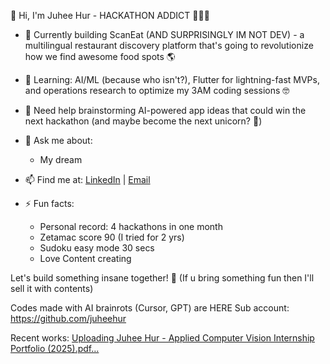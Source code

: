 👋 Hi, I'm Juhee Hur - HACKATHON ADDICT 🏃‍♀️💨
- 🔭 Currently building ScanEat (AND SURPRISINGLY IM NOT DEV) - a multilingual restaurant discovery platform that's going to revolutionize how we find awesome food spots 🌎
- 🌱 Learning: AI/ML (because who isn't?), Flutter for lightning-fast MVPs, and operations research to optimize my 3AM coding sessions 🤓
- 🤔 Need help brainstorming AI-powered app ideas that could win the next hackathon (and maybe become the next unicorn? 🦄)
- 💬 Ask me about:
  - My dream

- 📫 Find me at: [LinkedIn](https://www.linkedin.com/in/juhee-hur-637691170/) | [Email](mailto:emily.hur.juhee@gmail.com)

- ⚡ Fun facts:
  - Personal record: 4 hackathons in one month
  - Zetamac score 90 (I tried for 2 yrs)
  - Sudoku easy mode 30 secs
  - Love Content creating 

Let's build something insane together! 🚀 (If u bring something fun then I'll sell it with contents)

Codes made with AI brainrots (Cursor, GPT) are HERE
Sub account: https://github.com/juheehur

Recent works:
[Uploading Juhee Hur - Applied Computer Vision Internship Portfolio (2025).pdf…]()
